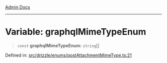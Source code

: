 [Admin Docs](/)

***

# Variable: graphqlMimeTypeEnum

> `const` **graphqlMimeTypeEnum**: `string`[]

Defined in: [src/drizzle/enums/postAttachmentMimeType.ts:21](https://github.com/Sourya07/talawa-api/blob/3df16fa5fb47e8947dc575f048aef648ae9ebcf8/src/drizzle/enums/postAttachmentMimeType.ts#L21)
